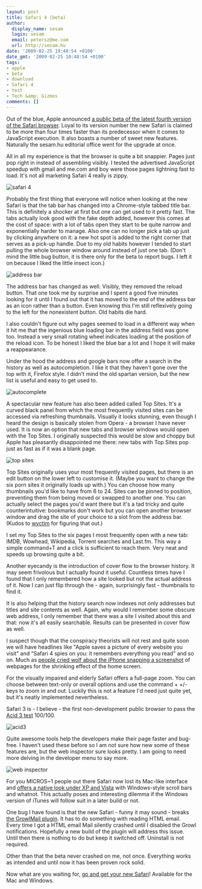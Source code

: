 ```yaml
---
layout: post
title: Safari 4 (beta)
author:
  display_name: sesam
  login: sesam
  email: petersz@me.com
  url: http://sesam.hu
date: '2009-02-25 19:48:54 +0100'
date_gmt: '2009-02-25 10:48:54 +0100'
tags:
- apple
- beta
- download
- Safari 4
- test
- Tech &amp; Gizmos
comments: []
---
```


Out of the blue, Apple announced [a public beta of the latest fourth version of the Safari browser](http://www.apple.com/safari). Loyal to its version number the new Safari is claimed to be more than four times faster than its predecessor when it comes to JavaScript execution. It also boasts a number of sweet new features. Naturally the sesam.hu editorial office went for the upgrade at once.

All in all my experience is that the browser is quite a bit snappier. Pages just pop right in instead of assembling visibly. I tested the advertised JavaScript speedup with gmail and me.com and boy were those pages lightning fast to load. It's not all marketing Safari 4 really is zippy.

![safari 4](http://img.skitch.com/20090225-882nawtp36aju4t3tyuhtndk4.png)

Probably the first thing that everyone will notice when looking at the new Safari is that the tab bar has changed into a Chrome-style tabbed title bar. This is definitely a shocker at first but one can get used to it pretty fast. The tabs actually look good with the fake depth added, however this comes at the cost of space: with a lot of tabs open they start to be quite narrow and exponentially harder to manage. Also one can no longer pick a tab up just by clicking anywhere on it: a new hot spot is added to the right corner that serves as a pick-up handle. Due to my old habits however I tended to start pulling the whole browser window around instead of just one tab. (Don't mind the little bug button, it is there only for the beta to report bugs. I left it on because I liked the little insect icon.)

![address bar](http://img.skitch.com/20090225-89cnr434jtgw6mwnddf4w6jqe5.png)

The address bar has changed as well. Visibly, they removed the reload button. That one took me by surprise and I spent a good five minutes looking for it until I found out that it has moved to the end of the address bar as an icon rather than a button. Even knowing this I'm still reflexively going to the left for the nonexistent button. Old habits die hard.

I also couldn't figure out why pages seemed to load in a different way when it hit me that the ingenious blue loading bar in the address field was gone too. Instead a very small rotating wheel indicates loading at the position of the reload icon. To be honest I liked the blue bar a lot and I hope it will make a reappearance.

Under the hood the address and google bars now offer a search in the history as well as autocompletion. I like it that they haven't gone over the top with it, Firefox style. I didn't mind the old spartan version, but the new list is useful and easy to get used to.

![autocomplete](http://img.skitch.com/20090225-ny7mgcf2p5aems456wpgm5mi4q.png)

A spectacular new feature has also been added called Top Sites. It's a curved black panel from which the most frequently visited sites can be accessed via refreshing thumbnails. Visually it looks stunning, even though I heard the design is basically stolen from Opera - a browser I have never used. It is now an option that new tabs and browser windows would open with the Top Sites. I originally suspected this would be slow and choppy but Apple has pleasantly disappointed me there: new tabs with Top Sites pop just as fast as if it was a blank page.

![top sites](http://img.skitch.com/20090225-e8ps5b8esrhk19datsxd513y85.png)

Top Sites originally uses your most frequently visited pages, but there is an edit button on the lower left to customise it. (Maybe you want to change the six porn sites it originally loads up with.) You can choose how many thumbnails you'd like to have from 6 to 24. Sites can be pinned to position, preventing them from being moved or swapped to another one. You can actually select the pages you'd want there but it's a tad tricky and quite counterintuitive: bookmarks don't work but you can open another browser window and drag the site of your choice to a slot from the address bar. (Kudos to [wyctim](http://www.wyctim.com/frissitve-az-apple-megint-megcsinalta-safari-4-beta) for figuring that out.)

I set my Top Sites to the six pages I most frequently open with a new tab: IMDB, Wowhead, Wikipedia, Torrent searches and Last.fm. This way a simple command+T and a click is sufficient to reach them. Very neat and speeds up browsing quite a bit.

Another eyecandy is the introduction of cover flow to the browser history. It may seem frivolous but I actually found it useful. Countless times have I found that I only remembered how a site looked but not the actual address of it. Now I can just flip through the - again, surprisingly fast - thumbnails to find it.

It is also helping that the history search now indexes not only addresses but titles and site contents as well. Again, why would I remember some obscure web address, I only remember that there was a site I visited about this and that: now it's all easily searchable. Results can be presented in cover flow as well.

I suspect though that the conspiracy theorists will not rest and quite soon we will have headlines like "Apple saves a picture of every website you visit" and "Safari 4 spies on you: it remembers everything you read" and so on. Much as [people cried wolf about the iPhone snapping a screenshot](http://blog.wired.com/gadgets/2008/09/hacker-says-sec.html) of webpages for the shrinking effect of the home screen.

For the visually impaired and elderly Safari offers a full-page zoom. You can choose between text-only or overall options and use the command + +/- keys to zoom in and out. Luckily this is not a feature I'd need just quite yet, but it's neatly implemented nevertheless.

Safari 3 is - I believe - the first non-development public browser to pass the [Acid 3 test](http://acid3.acidtests.org) 100/100.

![acid3](http://img.skitch.com/20090225-dtiy1gcyh52fjd4et2ba58kqm8.png)

Quite awesome tools help the developers make their page faster and bug-free. I haven't used these before so I am not sure how new some of these features are, but the web inspector sure looks pretty. I am going to need more delving in the developer menu to say more.

![web inspector](http://img.skitch.com/20090225-t2xnfrs1u7yruhhb2wd8c967re.png)

For you MICROS~1 people out there Safari now lost its Mac-like interface and [offers a native look under XP and Vista](http://www.apple.com/safari/features.html#windows) with Windows-style scroll bars and whatnot. This actually poses and interesting dilemma if the Windows version of iTunes will follow suit in a later build or not.

One bug I have found is that the new Safari - funny it may sound - breaks [the GrowlMail plugin](http://growl.info/documentation/growlmail.php). It has to do something with reading HTML email. Every time I got a HTML email Mail silently crashed until I disabled the Growl notifications. Hopefully a new build of the plugin will address this issue. Until then there is nothing to do but keep it switched off. Uninstall is not required.

Other than that the beta never crashed on me, not once. Everything works as intended and until now it has been proven rock solid.

Now what are you waiting for, [go and get your new Safari](http://www.apple.com/safari/download)! Available for the Mac and Windows.
